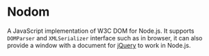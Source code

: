 # Nodom

A JavaScript implementation of W3C DOM for Node.js. It supports
`DOMParser` and `XMLSerializer` interface such as in browser, it can also provide a window with a document for [jQuery](https://github.com/jquery/jquery) to work in Node.js.
